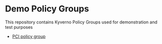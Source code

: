 # Demo Policy Groups

This repository contains Kyverno Policy Groups used for demonstration and test purposes

* [PCI policy group](/pci)